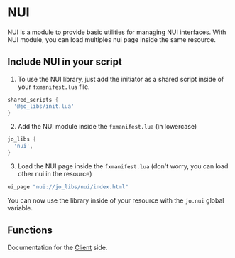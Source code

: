 # NUI

NUI is a module to provide basic utilities for managing NUI interfaces.
With NUI module, you can load multiples nui page inside the same resource.

## Include NUI in your script

1. To use the NUI library, just add the initiator as a shared script inside of your `fxmanifest.lua` file.
```lua
shared_scripts {
  '@jo_libs/init.lua'
}

```
2. Add the NUI module inside the `fxmanifest.lua` (in lowercase)
```lua
jo_libs {
  'nui',
}
```
3. Load the NUI page inside the `fxmanifest.lua` (don't worry, you can load other nui in the resource)
```lua
ui_page "nui://jo_libs/nui/index.html"
```
You can now use the library inside of your resource with the `jo.nui` global variable.

## Functions

Documentation for the [Client](./client.md) side.